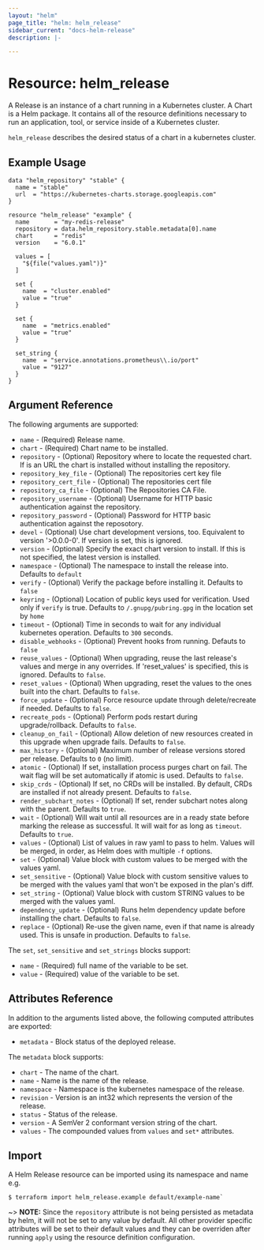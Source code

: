 ```yaml
---
layout: "helm"
page_title: "helm: helm_release"
sidebar_current: "docs-helm-release"
description: |-

---
```


# Resource: helm_release

A Release is an instance of a chart running in a Kubernetes cluster.
A Chart is a Helm package. It contains all of the resource definitions necessary to run an application, tool, or service inside of a Kubernetes cluster.

`helm_release` describes the desired status of a chart in a kubernetes cluster.

## Example Usage

```hcl
data "helm_repository" "stable" {
  name = "stable"
  url  = "https://kubernetes-charts.storage.googleapis.com"
}

resource "helm_release" "example" {
  name       = "my-redis-release"
  repository = data.helm_repository.stable.metadata[0].name
  chart      = "redis"
  version    = "6.0.1"

  values = [
    "${file("values.yaml")}"
  ]

  set {
    name  = "cluster.enabled"
    value = "true"
  }

  set {
    name  = "metrics.enabled"
    value = "true"
  }

  set_string {
    name  = "service.annotations.prometheus\\.io/port"
    value = "9127"
  }
}
```

## Argument Reference

The following arguments are supported:

* `name` - (Required) Release name.
* `chart` - (Required) Chart name to be installed.
* `repository` - (Optional) Repository where to locate the requested chart. If is an URL the chart is installed without installing the repository.
* `repository_key_file` - (Optional) The repositories cert key file
* `repository_cert_file` - (Optional) The repositories cert file
* `repository_ca_file` - (Optional) The Repositories CA File. 
* `repository_username` - (Optional) Username for HTTP basic authentication against the repository.
* `repository_password` - (Optional) Password for HTTP basic authentication against the reposotory.
* `devel` - (Optional) Use chart development versions, too. Equivalent to version '>0.0.0-0'. If version is set, this is ignored.
* `version` - (Optional) Specify the exact chart version to install. If this is not specified, the latest version is installed.
* `namespace` - (Optional) The namespace to install the release into. Defaults to `default`
* `verify` - (Optional) Verify the package before installing it. Defaults to `false`
* `keyring` - (Optional) Location of public keys used for verification. Used only if `verify` is true. Defaults to `/.gnupg/pubring.gpg` in the location set by `home`
* `timeout` - (Optional) Time in seconds to wait for any individual kubernetes operation. Defaults to `300` seconds.
* `disable_webhooks` - (Optional) Prevent hooks from running. Defauts to `false`
* `reuse_values` - (Optional) When upgrading, reuse the last release's values and merge in any overrides. If 'reset_values' is specified, this is ignored. Defaults to `false`.
* `reset_values` - (Optional) When upgrading, reset the values to the ones built into the chart. Defaults to `false`.
* `force_update` - (Optional) Force resource update through delete/recreate if needed. Defaults to `false`.
* `recreate_pods` - (Optional) Perform pods restart during upgrade/rollback. Defaults to `false`.
* `cleanup_on_fail` - (Optional) Allow deletion of new resources created in this upgrade when upgrade fails. Defaults to `false`.
* `max_history` - (Optional) Maximum number of release versions stored per release. Defaults to `0` (no limit).
* `atomic` - (Optional) If set, installation process purges chart on fail. The wait flag will be set automatically if atomic is used. Defaults to `false`.
* `skip_crds` - (Optional) If set, no CRDs will be installed. By default, CRDs are installed if not already present. Defaults to `false`.
* `render_subchart_notes` - (Optional) If set, render subchart notes along with the parent. Defaults to `true`.
* `wait` - (Optional) Will wait until all resources are in a ready state before marking the release as successful. It will wait for as long as `timeout`. Defaults to `true`.
* `values` - (Optional) List of values in raw yaml to pass to helm. Values will be merged, in order, as Helm does with multiple `-f` options.
* `set` - (Optional) Value block with custom values to be merged with the values yaml.
* `set_sensitive` - (Optional) Value block with custom sensitive values to be merged with the values yaml that won't be exposed in the plan's diff.
* `set_string` - (Optional) Value block with custom STRING values to be merged with the values yaml.
* `dependency_update` - (Optional) Runs helm dependency update before installing the chart. Defaults to `false`.
* `replace` - (Optional) Re-use the given name, even if that name is already used. This is unsafe in production. Defaults to `false`.

The `set`, `set_sensitive` and `set_strings` blocks support:

* `name` - (Required) full name of the variable to be set.
* `value` - (Required) value of the variable to be set.


## Attributes Reference

In addition to the arguments listed above, the following computed attributes are
exported:

* `metadata` - Block status of the deployed release.

The `metadata` block supports:

* `chart` - The name of the chart.
* `name` - Name is the name of the release.
* `namespace` - Namespace is the kubernetes namespace of the release.
* `revision` - Version is an int32 which represents the version of the release.
* `status` - Status of the release.
* `version` - A SemVer 2 conformant version string of the chart.
* `values` - The compounded values from `values` and `set*` attributes.

## Import

A Helm Release resource can be imported using its namespace and name e.g.

```
$ terraform import helm_release.example default/example-name`
```

~> **NOTE:** Since the `repository` attribute is not being persisted as metadata by helm, it will not be set to any value by default. All other provider specific attributes will be set to their default values and they can be overriden after running `apply` using the resource definition configuration.